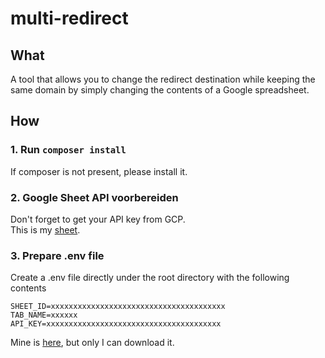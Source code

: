 # multi-redirect

## What
A tool that allows you to change the redirect destination while keeping the same domain by simply changing the contents of a Google spreadsheet.

## How
### 1. Run `composer install`
If composer is not present, please install it.
### 2. Google Sheet API voorbereiden
Don't forget to get your API key from GCP.  
This is my [sheet](https://docs.google.com/spreadsheets/d/1gNP4sK8kWWyP1N_08SsCKaNVxIa0JEWLifZsU4GA8_c/edit#gid=0).
### 3. Prepare .env file
Create a .env file directly under the root directory with the following contents
```
SHEET_ID=xxxxxxxxxxxxxxxxxxxxxxxxxxxxxxxxxxxxxxx
TAB_NAME=xxxxxx
API_KEY=xxxxxxxxxxxxxxxxxxxxxxxxxxxxxxxxxxxxxxx
```
Mine is [here](https://drive.google.com/drive/folders/1ScWarU2bVj8orh6sQKSi5_1i8AdupkHa), but only I can download it.